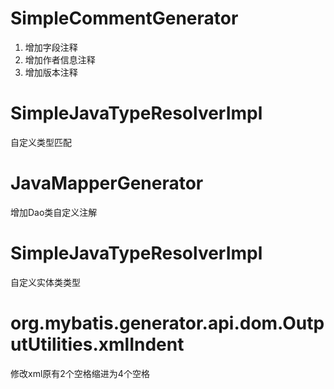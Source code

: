 # SimpleCommentGenerator
1. 增加字段注释 
2. 增加作者信息注释
3. 增加版本注释

# SimpleJavaTypeResolverImpl
自定义类型匹配

# JavaMapperGenerator
增加Dao类自定义注解

#  SimpleJavaTypeResolverImpl
自定义实体类类型

# org.mybatis.generator.api.dom.OutputUtilities.xmlIndent
修改xml原有2个空格缩进为4个空格